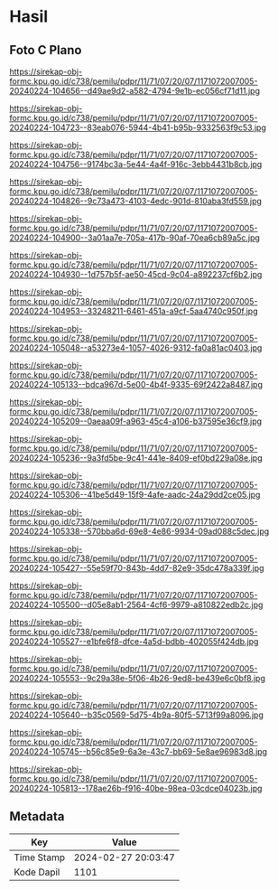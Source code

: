 # Hasil

## Foto C Plano

https://sirekap-obj-formc.kpu.go.id/c738/pemilu/pdpr/11/71/07/20/07/1171072007005-20240224-104656--d49ae9d2-a582-4794-9e1b-ec056cf71d11.jpg

https://sirekap-obj-formc.kpu.go.id/c738/pemilu/pdpr/11/71/07/20/07/1171072007005-20240224-104723--83eab076-5944-4b41-b95b-9332563f9c53.jpg

https://sirekap-obj-formc.kpu.go.id/c738/pemilu/pdpr/11/71/07/20/07/1171072007005-20240224-104756--9174bc3a-5e44-4a4f-916c-3ebb4431b8cb.jpg

https://sirekap-obj-formc.kpu.go.id/c738/pemilu/pdpr/11/71/07/20/07/1171072007005-20240224-104826--9c73a473-4103-4edc-901d-810aba3fd559.jpg

https://sirekap-obj-formc.kpu.go.id/c738/pemilu/pdpr/11/71/07/20/07/1171072007005-20240224-104900--3a01aa7e-705a-417b-90af-70ea6cb89a5c.jpg

https://sirekap-obj-formc.kpu.go.id/c738/pemilu/pdpr/11/71/07/20/07/1171072007005-20240224-104930--1d757b5f-ae50-45cd-9c04-a892237cf6b2.jpg

https://sirekap-obj-formc.kpu.go.id/c738/pemilu/pdpr/11/71/07/20/07/1171072007005-20240224-104953--33248211-6461-451a-a9cf-5aa4740c950f.jpg

https://sirekap-obj-formc.kpu.go.id/c738/pemilu/pdpr/11/71/07/20/07/1171072007005-20240224-105048--a53273e4-1057-4026-9312-fa0a81ac0403.jpg

https://sirekap-obj-formc.kpu.go.id/c738/pemilu/pdpr/11/71/07/20/07/1171072007005-20240224-105133--bdca967d-5e00-4b4f-9335-69f2422a8487.jpg

https://sirekap-obj-formc.kpu.go.id/c738/pemilu/pdpr/11/71/07/20/07/1171072007005-20240224-105209--0aeaa09f-a963-45c4-a106-b37595e36cf9.jpg

https://sirekap-obj-formc.kpu.go.id/c738/pemilu/pdpr/11/71/07/20/07/1171072007005-20240224-105236--9a3fd5be-9c41-441e-8409-ef0bd229a08e.jpg

https://sirekap-obj-formc.kpu.go.id/c738/pemilu/pdpr/11/71/07/20/07/1171072007005-20240224-105306--41be5d49-15f9-4afe-aadc-24a29dd2ce05.jpg

https://sirekap-obj-formc.kpu.go.id/c738/pemilu/pdpr/11/71/07/20/07/1171072007005-20240224-105338--570bba6d-69e8-4e86-9934-09ad088c5dec.jpg

https://sirekap-obj-formc.kpu.go.id/c738/pemilu/pdpr/11/71/07/20/07/1171072007005-20240224-105427--55e59f70-843b-4dd7-82e9-35dc478a339f.jpg

https://sirekap-obj-formc.kpu.go.id/c738/pemilu/pdpr/11/71/07/20/07/1171072007005-20240224-105500--d05e8ab1-2564-4cf6-9979-a810822edb2c.jpg

https://sirekap-obj-formc.kpu.go.id/c738/pemilu/pdpr/11/71/07/20/07/1171072007005-20240224-105527--e1bfe6f8-dfce-4a5d-bdbb-402055f424db.jpg

https://sirekap-obj-formc.kpu.go.id/c738/pemilu/pdpr/11/71/07/20/07/1171072007005-20240224-105553--9c29a38e-5f06-4b26-9ed8-be439e6c0bf8.jpg

https://sirekap-obj-formc.kpu.go.id/c738/pemilu/pdpr/11/71/07/20/07/1171072007005-20240224-105640--b35c0569-5d75-4b9a-80f5-5713f99a8096.jpg

https://sirekap-obj-formc.kpu.go.id/c738/pemilu/pdpr/11/71/07/20/07/1171072007005-20240224-105745--b56c85e9-6a3e-43c7-bb69-5e8ae96983d8.jpg

https://sirekap-obj-formc.kpu.go.id/c738/pemilu/pdpr/11/71/07/20/07/1171072007005-20240224-105813--178ae26b-f916-40be-98ea-03cdce04023b.jpg


## Metadata

| Key        | Value               |
| ---------- | ------------------- |
| Time Stamp | 2024-02-27 20:03:47 |
| Kode Dapil | 1101                |



